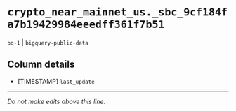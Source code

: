 # `crypto_near_mainnet_us._sbc_9cf184fa7b19429984eeedff361f7b51`
`bq-1` | `bigquery-public-data`

## Column details
* [TIMESTAMP] `last_update`

-------------------------------------------------------------------------------
*Do not make edits above this line.*

